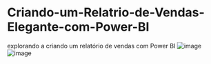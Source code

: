 # Criando-um-Relatrio-de-Vendas-Elegante-com-Power-BI
explorando a criando um relatório de vendas com Power BI
![image](https://github.com/saulomiller/Criando-um-Relat-rio-de-Vendas-Elegante-com-Power-BI/assets/74476545/63996f0f-2de2-4da1-83ce-9a3f5a92da10)
![image](https://github.com/saulomiller/Criando-um-Relat-rio-de-Vendas-Elegante-com-Power-BI/assets/74476545/f57d0467-5469-4738-b8a1-d0cea9d9897b)
